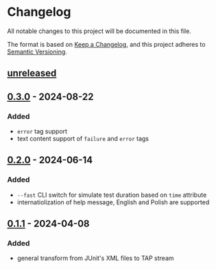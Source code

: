 # Changelog

All notable changes to this project will be documented in this file.

The format is based on [Keep a Changelog](https://keepachangelog.com/en/1.0.0/),
and this project adheres to [Semantic Versioning](https://semver.org/spec/v2.0.0.html).


## [unreleased]


## [0.3.0] - 2024-08-22

### Added

- `error` tag support
- text content support of `failure` and `error` tags


## [0.2.0] - 2024-06-14

### Added

- `--fast` CLI switch for simulate test duration based on `time` attribute
- internatiolization of help message, English and Polish are supported


## [0.1.1] - 2024-04-08

### Added

- general transform from JUnit's XML files to TAP stream


[unreleased]: https://github.com/marek629/junit-tap
[0.3.0]: https://www.npmjs.com/package/junit-tap/v/0.3.0
[0.2.0]: https://www.npmjs.com/package/junit-tap/v/0.2.0
[0.1.1]: https://www.npmjs.com/package/junit-tap/v/0.1.1

